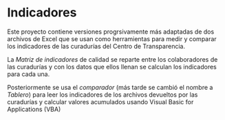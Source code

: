 # Indicadores
Este proyecto contiene versiones progrsivamente más adaptadas de dos archivos de Excel que se usan como herramientas para medir y comparar los indicadores de las curadurías del Centro de Transparencia.

La *Matriz de indicadores* de calidad se reparte entre los colaboradores de las curadurías y con los datos que ellos llenan se calculan los indicadores para cada una.

Posteriormente se usa el *comparador* (más tarde se cambió el nombre a *Tablero*) para leer los indicadores de los archivos devueltos por las curadurías y calcular valores acumulados usando Visual Basic for Applications (VBA)
